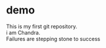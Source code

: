 # demo
This is my first git repository.
<br>
i am Chandra.
<br>
Failures are stepping stone to success
